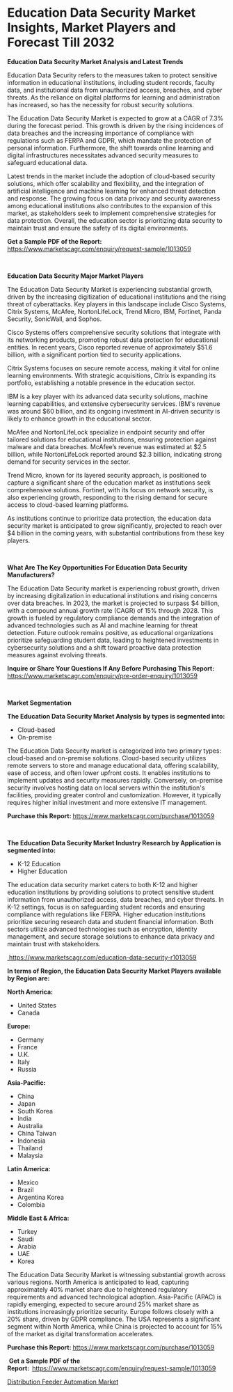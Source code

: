 <p><h1>Education Data Security Market Insights, Market Players and Forecast Till 2032</h1></p><p><strong>Education Data Security Market Analysis and Latest Trends</strong></p>
<p><p>Education Data Security refers to the measures taken to protect sensitive information in educational institutions, including student records, faculty data, and institutional data from unauthorized access, breaches, and cyber threats. As the reliance on digital platforms for learning and administration has increased, so has the necessity for robust security solutions. </p><p>The Education Data Security Market is expected to grow at a CAGR of 7.3% during the forecast period. This growth is driven by the rising incidences of data breaches and the increasing importance of compliance with regulations such as FERPA and GDPR, which mandate the protection of personal information. Furthermore, the shift towards online learning and digital infrastructures necessitates advanced security measures to safeguard educational data. </p><p>Latest trends in the market include the adoption of cloud-based security solutions, which offer scalability and flexibility, and the integration of artificial intelligence and machine learning for enhanced threat detection and response. The growing focus on data privacy and security awareness among educational institutions also contributes to the expansion of this market, as stakeholders seek to implement comprehensive strategies for data protection. Overall, the education sector is prioritizing data security to maintain trust and ensure the safety of its digital environments.</p></p>
<p><strong>Get a Sample PDF of the Report:&nbsp;</strong> <a href="https://www.marketscagr.com/enquiry/request-sample/1013059?utm_campaign=2770&utm_medium=2&utm_source=Github&utm_content=ia&utm_term=06032025&utm_id=education-data-security">https://www.marketscagr.com/enquiry/request-sample/1013059</a></p>
<p>&nbsp;</p>
<p><strong>Education Data Security Major Market Players</strong></p>
<p><p>The Education Data Security Market is experiencing substantial growth, driven by the increasing digitization of educational institutions and the rising threat of cyberattacks. Key players in this landscape include Cisco Systems, Citrix Systems, McAfee, NortonLifeLock, Trend Micro, IBM, Fortinet, Panda Security, SonicWall, and Sophos. </p><p>Cisco Systems offers comprehensive security solutions that integrate with its networking products, promoting robust data protection for educational entities. In recent years, Cisco reported revenue of approximately $51.6 billion, with a significant portion tied to security applications.</p><p>Citrix Systems focuses on secure remote access, making it vital for online learning environments. With strategic acquisitions, Citrix is expanding its portfolio, establishing a notable presence in the education sector.</p><p>IBM is a key player with its advanced data security solutions, machine learning capabilities, and extensive cybersecurity services. IBM's revenue was around $60 billion, and its ongoing investment in AI-driven security is likely to enhance growth in the educational sector.</p><p>McAfee and NortonLifeLock specialize in endpoint security and offer tailored solutions for educational institutions, ensuring protection against malware and data breaches. McAfee’s revenue was estimated at $2.5 billion, while NortonLifeLock reported around $2.3 billion, indicating strong demand for security services in the sector.</p><p>Trend Micro, known for its layered security approach, is positioned to capture a significant share of the education market as institutions seek comprehensive solutions. Fortinet, with its focus on network security, is also experiencing growth, responding to the rising demand for secure access to cloud-based learning platforms.</p><p>As institutions continue to prioritize data protection, the education data security market is anticipated to grow significantly, projected to reach over $4 billion in the coming years, with substantial contributions from these key players.</p></p>
<p>&nbsp;</p>
<p><strong>What Are The Key Opportunities For Education Data Security Manufacturers?</strong></p>
<p><p>The Education Data Security market is experiencing robust growth, driven by increasing digitalization in educational institutions and rising concerns over data breaches. In 2023, the market is projected to surpass $4 billion, with a compound annual growth rate (CAGR) of 15% through 2028. This growth is fueled by regulatory compliance demands and the integration of advanced technologies such as AI and machine learning for threat detection. Future outlook remains positive, as educational organizations prioritize safeguarding student data, leading to heightened investments in cybersecurity solutions and a shift toward proactive data protection measures against evolving threats.</p></p>
<p><strong>Inquire or Share Your Questions If Any Before Purchasing This Report:</strong> <a href="https://www.marketscagr.com/enquiry/pre-order-enquiry/1013059?utm_campaign=2770&utm_medium=2&utm_source=Github&utm_content=ia&utm_term=06032025&utm_id=education-data-security">https://www.marketscagr.com/enquiry/pre-order-enquiry/1013059</a></p>
<p>&nbsp;</p>
<p><strong>Market Segmentation</strong></p>
<p><strong>The Education Data Security Market Analysis by types is segmented into:</strong></p>
<p><ul><li>Cloud-based</li><li>On-premise</li></ul></p>
<p><p>The Education Data Security market is categorized into two primary types: cloud-based and on-premise solutions. Cloud-based security utilizes remote servers to store and manage educational data, offering scalability, ease of access, and often lower upfront costs. It enables institutions to implement updates and security measures rapidly. Conversely, on-premise security involves hosting data on local servers within the institution's facilities, providing greater control and customization. However, it typically requires higher initial investment and more extensive IT management.</p></p>
<p><strong>Purchase this Report:&nbsp;</strong><a href="https://www.marketscagr.com/purchase/1013059?utm_campaign=2770&utm_medium=2&utm_source=Github&utm_content=ia&utm_term=06032025&utm_id=education-data-security">https://www.marketscagr.com/purchase/1013059</a></p>
<p>&nbsp;</p>
<p><strong>The Education Data Security Market Industry Research by Application is segmented into:</strong></p>
<p><ul><li>K-12 Education</li><li>Higher Education</li></ul></p>
<p><p>The education data security market caters to both K-12 and higher education institutions by providing solutions to protect sensitive student information from unauthorized access, data breaches, and cyber threats. In K-12 settings, focus is on safeguarding student records and ensuring compliance with regulations like FERPA. Higher education institutions prioritize securing research data and student financial information. Both sectors utilize advanced technologies such as encryption, identity management, and secure storage solutions to enhance data privacy and maintain trust with stakeholders.</p></p>
<p><a href="https://www.marketscagr.com/education-data-security-r1013059?utm_campaign=2770&utm_medium=2&utm_source=Github&utm_content=ia&utm_term=06032025&utm_id=education-data-security">&nbsp;https://www.marketscagr.com/education-data-security-r1013059</a></p>
<p><strong>In terms of Region, the Education Data Security Market Players available by Region are:</strong></p>
<p>
    <p> <strong> North America: </strong>
        <ul>
            <li>United States</li>
            <li>Canada</li>
        </ul>
        </p> 
    <p> <strong> Europe: </strong>
        <ul>
            <li>Germany</li>
            <li>France</li>
            <li>U.K.</li>
            <li>Italy</li>
            <li>Russia</li>
        </ul>
        </p> 
    <p> <strong> Asia-Pacific: </strong>
        <ul>
            <li>China</li>
            <li>Japan</li>
            <li>South Korea</li>
            <li>India</li>
            <li>Australia</li>
            <li>China Taiwan</li>
            <li>Indonesia</li>
            <li>Thailand</li>
            <li>Malaysia</li>
        </ul>
        </p> 
    <p> <strong> Latin America: </strong>
        <ul>
            <li>Mexico</li>
            <li>Brazil</li>
            <li>Argentina Korea</li>
            <li>Colombia</li>
        </ul>
        </p> 
    <p> <strong> Middle East & Africa: </strong>
        <ul>
            <li>Turkey</li>
            <li>Saudi</li>
            <li>Arabia</li>
            <li>UAE</li>
            <li>Korea</li>
        </ul>
    </p>
    </p>
<p><p>The Education Data Security Market is witnessing substantial growth across various regions. North America is anticipated to lead, capturing approximately 40% market share due to heightened regulatory requirements and advanced technological adoption. Asia-Pacific (APAC) is rapidly emerging, expected to secure around 25% market share as institutions increasingly prioritize security. Europe follows closely with a 20% share, driven by GDPR compliance. The USA represents a significant segment within North America, while China is projected to account for 15% of the market as digital transformation accelerates.</p></p>
<p><strong>Purchase this Report: </strong><a href="https://www.marketscagr.com/purchase/1013059?utm_campaign=2770&utm_medium=2&utm_source=Github&utm_content=ia&utm_term=06032025&utm_id=education-data-security">https://www.marketscagr.com/purchase/1013059</a></p>
<p>&nbsp;<strong>Get a Sample PDF of the Report:&nbsp;&nbsp;</strong><a href="https://www.marketscagr.com/enquiry/request-sample/1013059?utm_campaign=2770&utm_medium=2&utm_source=Github&utm_content=ia&utm_term=06032025&utm_id=education-data-security">https://www.marketscagr.com/enquiry/request-sample/1013059</a></p>
<p><strong></strong></p>
<p><p><a href="https://github.com/waverlyam689/Market-Research-Report-List-1/blob/main/distribution-feeder-automation-market.md?utm_campaign=2770&utm_medium=2&utm_source=Github&utm_content=ia&utm_term=06032025&utm_id=education-data-security">Distribution Feeder Automation Market</a></p></p>